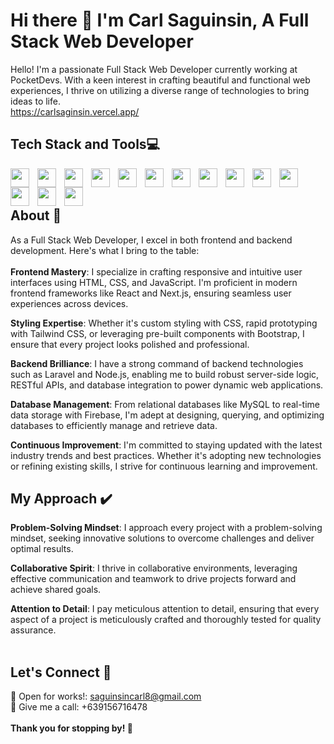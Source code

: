 # Hi there 👋 I'm Carl Saguinsin, A Full Stack Web Developer
Hello! I'm a passionate Full Stack Web Developer currently working at PocketDevs. With a keen interest in crafting beautiful and functional web experiences, I thrive on utilizing a diverse range of technologies to bring ideas to life.
<br />
https://carlsaginsin.vercel.app/
<br />
## Tech Stack and Tools💻
<img align="left" width="30px" style="padding-right:10px;" src="https://cdn.jsdelivr.net/gh/devicons/devicon/icons/html5/html5-original.svg" />
<img align="left" width="30px" style="padding-right:10px;" src="https://cdn.jsdelivr.net/gh/devicons/devicon/icons/css3/css3-original.svg" />
<img align="left" width="30px" style="padding-right:10px;" src="https://cdn.jsdelivr.net/gh/devicons/devicon/icons/javascript/javascript-original.svg" />
<img align="left" width="30px" style="padding-right:10px;" src="https://cdn.jsdelivr.net/gh/devicons/devicon/icons/bootstrap/bootstrap-original.svg" />
<img align="left" width="30px" style="padding-right:10px;" src="https://cdn.jsdelivr.net/gh/devicons/devicon@latest/icons/tailwindcss/tailwindcss-original.svg" />
<img align="left" width="30px" style="padding-right:10px;" src="https://cdn.jsdelivr.net/gh/devicons/devicon/icons/jquery/jquery-original.svg" />
<img align="left" width="30px" style="padding-right:10px;" src="https://cdn.jsdelivr.net/gh/devicons/devicon/icons/react/react-original.svg" />
<img align="left" width="30px" style="padding-right:10px;" src="https://cdn.jsdelivr.net/gh/devicons/devicon@latest/icons/nextjs/nextjs-original.svg" />
<img align="left" width="30px" style="padding-right:10px;"  src="https://cdn.jsdelivr.net/gh/devicons/devicon/icons/nodejs/nodejs-original.svg" />
<img align="left" width="30px" style="padding-right:10px;"  src="https://cdn.jsdelivr.net/gh/devicons/devicon/icons/firebase/firebase-plain.svg" />
<img align="left" width="30px" style="padding-right:10px;"  src="https://cdn.jsdelivr.net/gh/devicons/devicon@latest/icons/laravel/laravel-original.svg" />
<img align="left" width="30px" style="padding-right:10px;"  src="https://cdn.jsdelivr.net/gh/devicons/devicon/icons/mysql/mysql-plain-wordmark.svg" />
<img align="left" width="30px" style="padding-right:10px;"  src="https://cdn.jsdelivr.net/gh/devicons/devicon/icons/git/git-original.svg" />
<img align="left" width="30px" style="padding-right:10px;"  src="https://cdn.jsdelivr.net/gh/devicons/devicon/icons/github/github-original.svg" />
<br/>
<br/>

## About 📑
As a Full Stack Web Developer, I excel in both frontend and backend development. Here's what I bring to the table:
<br />
<br />
**Frontend Mastery**: I specialize in crafting responsive and intuitive user interfaces using HTML, CSS, and JavaScript. I'm proficient in modern frontend frameworks like React and Next.js, ensuring seamless user experiences across devices.

**Styling Expertise**: Whether it's custom styling with CSS, rapid prototyping with Tailwind CSS, or leveraging pre-built components with Bootstrap, I ensure that every project looks polished and professional.

**Backend Brilliance**: I have a strong command of backend technologies such as Laravel and Node.js, enabling me to build robust server-side logic, RESTful APIs, and database integration to power dynamic web applications.

**Database Management**: From relational databases like MySQL to real-time data storage with Firebase, I'm adept at designing, querying, and optimizing databases to efficiently manage and retrieve data.

**Continuous Improvement**: I'm committed to staying updated with the latest industry trends and best practices. Whether it's adopting new technologies or refining existing skills, I strive for continuous learning and improvement.

## My Approach ✔️
**Problem-Solving Mindset**: I approach every project with a problem-solving mindset, seeking innovative solutions to overcome challenges and deliver optimal results.

**Collaborative Spirit**: I thrive in collaborative environments, leveraging effective communication and teamwork to drive projects forward and achieve shared goals.

**Attention to Detail**: I pay meticulous attention to detail, ensuring that every aspect of a project is meticulously crafted and thoroughly tested for quality assurance.
<br/>
<br/>
## Let's Connect 🤟

📧 Open for works!: saguinsincarl8@gmail.com
<br />
📱 Give me a call: +639156716478
<br/>
<br/>
 **Thank you for stopping by! 🚀**

<!--
**CSaguinsin/CSaguinsin** is a ✨ _special_ ✨ repository because its `README.md` (this file) appears on your GitHub profile.

Here are some ideas to get you started:

- 🔭 I’m currently working on ...
- 🌱 I’m currently learning ...
- 👯 I’m looking to collaborate on ...
- 🤔 I’m looking for help with ...
- 💬 Ask me about ...
- 📫 How to reach me: ...
- 😄 Pronouns: ...
- ⚡ Fun fact: ...
-->

